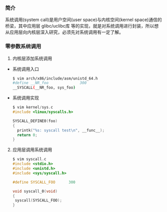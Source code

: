 ### 简介

系统调用(system call)是用户空间(user space)与内核空间(kernel space)通信的桥梁，其中应用层 glibc/uclibc库 等的实现，就是对系统调用进行封装，所以想从应用层向内核层深入研究，必须先对系统调用有一定了解。

### 零参数系统调用

1. 内核层添加系统调用

* 系统调用入口

  ```bash
  $ vim arch/x86/include/asm/unistd_64.h
  #define __NR_foo				300
  __SYSCALL(__NR_foo, sys_foo)
  ```

* 系统调用实现

  ```c
  $ vim kernel/sys.c
  #include <linux/syscalls.h>
  
  SYSCALL_DEFINE0(foo)
  {
  	printk("%s: syscall test\n", __func__);
  	return 0;
  }
  ```

2. 应用层调用系统调用

   ```c
   $ vim syscall.c
   #include <stdio.h>
   #include <unistd.h>
   #include <sys/syscall.h>
   
   #define SYSCALL_FOO		300 
   
   void syscall_0(void)
   {
   	syscall(SYSCALL_FOO);
   }
   ```
